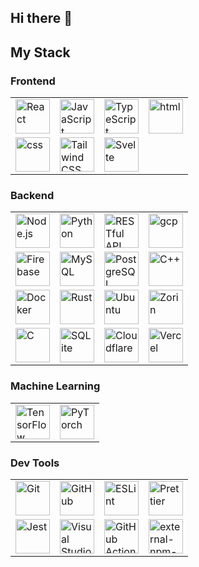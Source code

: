 ## Hi there 👋

<!--
**aaronstanek/aaronstanek** is a ✨ _special_ ✨ repository because its `README.md` (this file) appears on your GitHub profile.

Here are some ideas to get you started:

- 🔭 I’m currently working on ...
- 🌱 I’m currently learning ...
- 👯 I’m looking to collaborate on ...
- 🤔 I’m looking for help with ...
- 💬 Ask me about ...
- 📫 How to reach me: ...
- 😄 Pronouns: ...
- ⚡ Fun fact: ...
-->

<!-- <style>
    .skill-icon {
        border-bottom: 1px solid rgb(208, 215, 222);
        border-right: 1px solid rgb(208, 215, 222);
        padding: 15px;
    }
</style> -->

## My Stack

### Frontend

<table>
    <tr>
        <td>
            <img src="https://techstack-generator.vercel.app/react-icon.svg" title="React" alt="React" width="55" height="55" />
        </td>
        <td>
            <img src="https://techstack-generator.vercel.app/js-icon.svg" title="JavaScript" alt="JavaScript" width="55" height="55" />
        </td>
        <td>
            <img src="https://techstack-generator.vercel.app/ts-icon.svg" title="TypeScript" alt="TypeScript" width="55" height="55" />
        </td>
        <td>
            <img src="https://img.icons8.com/color/2x/html-5.png" title="HTML" alt="html" width="55" height="55" />
        </td>
    </tr>
    <tr>
        <td>
            <img src="https://img.icons8.com/color/2x/css3.png" title="CSS" alt="css" width="55" height="55" />
        </td>
        <td>
            <img src="https://user-images.githubusercontent.com/25181517/202896760-337261ed-ee92-4979-84c4-d4b829c7355d.png" title="Tailwind CSS" alt="Tailwind CSS" width="55" height="55" />
        </td>
        <td>
            <img src="https://cdn.worldvectorlogo.com/logos/svelte-1.svg" title="Svelte" alt="Svelte" width="55" height="55" />
        </td>
    </tr>
</table>

### Backend

<table>
    <tr>
        <td>
            <img src="https://cdn.worldvectorlogo.com/logos/nodejs-1.svg" title="Node.js" alt="Node.js" width="55" height="55" />
        </td>
        <td>
            <img src="https://techstack-generator.vercel.app/python-icon.svg" title="Python" alt="Python" width="55" height="55" />
        </td>
        <td>
            <img src="https://techstack-generator.vercel.app/restapi-icon.svg" title="RESTful API" alt="RESTful API" width="55" height="55" />
        </td>
        <td>
            <img src="https://user-images.githubusercontent.com/25181517/183911547-990692bc-8411-4878-99a0-43506cdb69cf.png" title="GCP" alt="gcp" width="55" height="55" />
        </td>
    </tr>
    <tr>
        <td>
            <img src="https://user-images.githubusercontent.com/25181517/189716855-2c69ca7a-5149-4647-936d-780610911353.png" title="Firebase" alt="Firebase" width="55" height="55" />
        </td>
        <td>
            <img src="https://techstack-generator.vercel.app/mysql-icon.svg" title="MySQL" alt="MySQL" width="55" height="55" />
        </td>
        <td>
            <img src="https://img.icons8.com/color/2x/postgreesql.png" title="PostgreSQL" alt="PostgreSQL" width="55" height="55" />
        </td>
        <td>
            <img src="https://techstack-generator.vercel.app/cpp-icon.svg" title="C++" alt="C++" width="55" height="55" />
        </td>
    </tr>
    <tr>
        <td>
            <img src="https://techstack-generator.vercel.app/docker-icon.svg" title="Docker" alt="Docker" width="55" height="55" />
        </td>
        <td>
            <img src="https://cdn.worldvectorlogo.com/logos/rust.svg" title="Rust" alt="Rust" width="55" height="55" />
        </td>
        <td>
            <img src="https://cdn.worldvectorlogo.com/logos/ubuntu-4.svg" title="Ubuntu" alt="Ubuntu" width="55" height="55" />
        </td>
        <td>
            <img src="https://cdn.worldvectorlogo.com/logos/zorin-logomark.svg" title="Zorin" alt="Zorin" width="55" height="55" />
        </td>
    </tr>
    <tr>
        <td>
            <img src="https://cdn.worldvectorlogo.com/logos/c-1.svg" title="C" alt="C" width="55" height="55" />
        </td>
        <td>
            <img src="https://skillicons.dev/icons?i=sqlite" title="SQLite" alt="SQLite" width="55" height="55" />
        </td>
        <td>
            <img src="https://skillicons.dev/icons?i=cloudflare" title="Cloudflare" alt="Cloudflare" width="55" height="55" />
        </td>
        <td>
            <img src="https://skillicons.dev/icons?i=vercel" title="Vercel" alt="Vercel" width="55" height="55" />
        </td>
    </tr>
</table>

### Machine Learning

<table>
    <tr>
        <td>
            <img src="https://img.icons8.com/color/2x/tensorflow.png" title="TensorFlow" alt="TensorFlow" width="55" height="55" />
        </td>
        <td>
            <img src="https://skillicons.dev/icons?i=pytorch" title="PyTorch" alt="PyTorch" width="55" height="55" />
        </td>
    </tr>
</table>

### Dev Tools

<table>
    <tr>
        <td>
            <img src="https://user-images.githubusercontent.com/25181517/192108372-f71d70ac-7ae6-4c0d-8395-51d8870c2ef0.png" title="Git" alt="Git" width="55" height="55" />
        </td>
        <td>
            <img src="https://techstack-generator.vercel.app/github-icon.svg" title="GitHub" alt="GitHub" width="55" height="55" />
        </td>
        <td>
            <img src="https://techstack-generator.vercel.app/eslint-icon.svg" title="ESLint" alt="ESLint" width="55" height="55" />
        </td>
        <td>
            <img src="https://techstack-generator.vercel.app/prettier-icon.svg" title="Prettier" alt="Prettier" width="55" height="55" />
        </td>
    </tr>
    <tr>
        <td>
            <img src="https://techstack-generator.vercel.app/jest-icon.svg" title="Jest" alt="Jest" width="55" height="55" />
        </td>
        <td>
            <img src="https://cdn.worldvectorlogo.com/logos/visual-studio-code-1.svg" title="Visual Studio Code" alt="Visual Studio Code" width="55" height="55" />
        </td>
        <td>
            <img src="https://skillicons.dev/icons?i=githubactions" title="GitHub Actions" alt="GitHub Actions" width="55" height="55" />
        </td>
        <td>
            <img src="https://img.icons8.com/external-tal-revivo-regular-tal-revivo/96/external-npm-a-package-manager-for-the-javascript-programming-language-logo-regular-tal-revivo.png" alt="external-npm-a-package-manager-for-the-javascript-programming-language-logo-regular-tal-revivo" title="Node Package Manager" alt="Node Package Manager" width="55" height="55" />
        </td>
    </tr>
</table>
